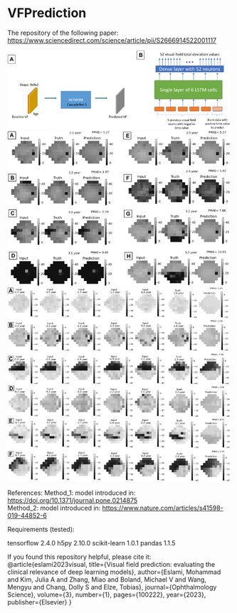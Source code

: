# VFPrediction
The repository of the following paper:
https://www.sciencedirect.com/science/article/pii/S2666914522001117


<img src="Figures/1-s2.0-S2666914522001117-gr1.jpg" alt="Diagram" width="500"/>

<img src="Figures/1-s2.0-S2666914522001117-gr4.jpg" alt="Diagram" width="500"/>

<img src="Figures/1-s2.0-S2666914522001117-gr5.jpg" alt="Diagram" width="500"/>

References:
Method_1: model introduced in: https://doi.org/10.1371/journal.pone.0214875 </br>
Method_2: model introduced in: https://www.nature.com/articles/s41598-019-44852-6


Requirements (tested): 

tensorflow              2.4.0
h5py                    2.10.0
scikit-learn            1.0.1
pandas                  1.1.5

If you found this repository helpful, please cite it:
@article{eslami2023visual,
  title={Visual field prediction: evaluating the clinical relevance of deep learning models},
  author={Eslami, Mohammad and Kim, Julia A and Zhang, Miao and Boland, Michael V and Wang, Mengyu and Chang, Dolly S and Elze, Tobias},
  journal={Ophthalmology Science},
  volume={3},
  number={1},
  pages={100222},
  year={2023},
  publisher={Elsevier}
}